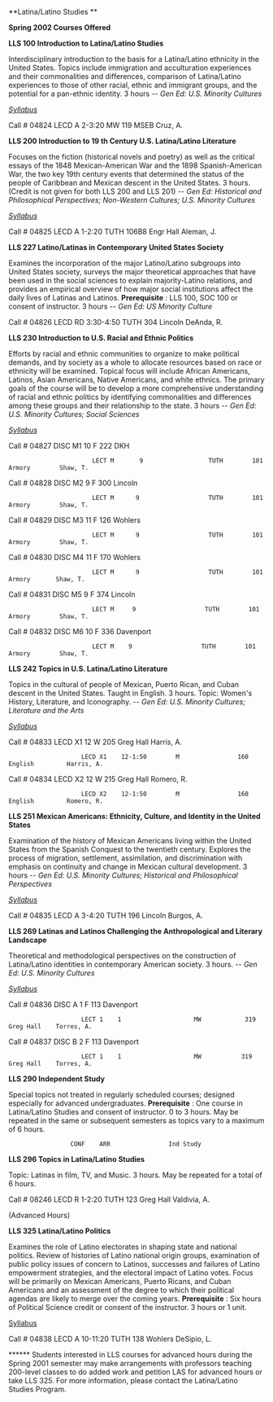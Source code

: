 **Latina/Latino Studies **

**Spring 2002 Courses Offered**  

**LLS 100 Introduction to Latina/Latino Studies**

Interdisciplinary introduction to the basis for a Latina/Latino ethnicity in
the United States. Topics include immigration and acculturation experiences
and their commonalities and differences, comparison of Latina/Latino
experiences to those of other racial, ethnic and immigrant groups, and the
potential for a pan-ethnic identity. 3 hours --  _Gen Ed: U.S. Minority
Cultures_

_[Syllabus](http://www.lls.uiuc.edu/LLS100SP02.htm)_

Call #    04824    LECD A    2-3:20      MW         119 MSEB
Cruz, A.

**LLS 200 Introduction to 19 th Century U.S. Latina/Latino Literature**

Focuses on the fiction (historical novels and poetry) as well as the critical
essays of the 1848 Mexican-American War and the 1898 Spanish-American War, the
two key 19th century events that determined the status of the people of
Caribbean and Mexican descent in the United States. 3 hours. (Credit is not
given for both LLS 200 and LLS 201) -- _Gen Ed: Historical and Philosophical
Perspectives; Non-Western Cultures; U.S. Minority Cultures_

_[Syllabus](http://www.lls.uiuc.edu/LLS200SP02.htm)_

Call #    04825    LECD A    1-2:20       TUTH     106B8 Engr Hall
Aleman, J.

**LLS 227 Latino/Latinas in Contemporary United States Society**

Examines the incorporation of the major Latino/Latino subgroups into United
States society, surveys the major theoretical approaches that have been used
in the social sciences to explain majority-Latino relations, and provides an
empirical overview of how major social institutions affect the daily lives of
Latinas and Latinos. **Prerequisite** : LLS 100, SOC 100 or consent of
instructor. 3 hours -- _Gen Ed: US Minority Culture_

Call #    04826    LECD RD   3:30-4:50      TUTH     304 Lincoln
DeAnda, R.

**LLS 230 Introduction to U.S. Racial and Ethnic Politics**

Efforts by racial and ethnic communities to organize to make political
demands, and by society as a whole to allocate resources based on race or
ethnicity will be examined. Topical focus will include African Americans,
Latinos, Asian Americans, Native Americans, and white ethnics. The primary
goals of the course will be to develop a more comprehensive understanding of
racial and ethnic politics by identifying commonalities and differences among
these groups and their relationship to the state. 3 hours -- _Gen Ed: U.S.
Minority Cultures; Social Sciences_

_[Syllabus](http://www.lls.uiuc.edu/LLS230SP02.htm)_

Call #    04827    DISC M1     10                 F               222 DKH

                           LECT M       9                  TUTH        101 Armory        Shaw, T.

Call #    04828    DISC M2     9                  F               300 Lincoln

                           LECT M      9                   TUTH        101 Armory        Shaw, T. 

Call #    04829    DISC M3    11                 F               126 Wohlers

                           LECT M      9                   TUTH        101 Armory        Shaw, T. 

Call #    04830    DISC M4    11                 F                170 Wohlers

                           LECT M      9                   TUTH        101 Armory       Shaw, T. 

Call #    04831    DISC M5    9                   F                374 Lincoln

                           LECT M     9                   TUTH        101 Armory        Shaw, T. 

Call #    04832    DISC M6   10                 F                336 Davenport

                           LECT M    9                   TUTH        101 Armory        Shaw, T. 

**LLS 242 Topics in U.S. Latina/Latino Literature**

Topics in the cultural of people of Mexican, Puerto Rican, and Cuban descent
in the United States. Taught in English. 3 hours. Topic: Women's History,
Literature, and Iconography. \-- _Gen Ed: U.S. Minority Cultures; Literature
and the Arts_

_[Syllabus](http://www.sip.uiuc.edu/rromero/latinalit/)_

Call # 04833    LECD X1    12                 W                205 Greg Hall
Harris, A.

                        LECD X1    12-1:50        M                160 English         Harris, A.

Call # 04834    LECD X2    12                W                215 Greg Hall
Romero, R.

                        LECD X2    12-1:50        M                160 English         Romero, R. 

**LLS 251 Mexican Americans: Ethnicity, Culture, and Identity in the United
States**

Examination of the history of Mexican Americans living within the United
States from the Spanish Conquest to the twentieth century. Explores the
process of migration, settlement, assimilation, and discrimination with
emphasis on continuity and change in Mexican cultural development. 3 hours --
_Gen Ed: U.S. Minority Cultures; Historical and Philosophical Perspectives_

_[Syllabus](http://www.lls.uiuc.edu/LLS251SP02.htm)_

Call # 04835    LECD A    3-4:20          TUTH          196 Lincoln
Burgos, A.

**LLS 269 Latinas and Latinos Challenging the Anthropological and Literary
Landscape**

Theoretical and methodological perspectives on the construction of
Latina/Latino identities in contemporary American society. 3 hours. -- _Gen
Ed: U.S. Minority Cultures_

_[Syllabus](http://www.lls.uiuc.edu/LLS269SP02.htm)_

Call # 04836    DISC A    1                    F                113 Davenport

                        LECT 1    1                    MW            319 Greg Hall    Torres, A.

Call # 04837    DISC B    2                    F                113 Davenport

                        LECT 1    1                    MW           319 Greg Hall    Torres, A.

**LLS 290 Independent Study**

Special topics not treated in regularly scheduled courses; designed especially
for advanced undergraduates. **Prerequisite** : One course in Latina/Latino
Studies and consent of instructor. 0 to 3 hours. May be repeated in the same
or subsequent semesters as topics vary to a maximum of 6 hours.

                     CONF    ARR                Ind Study 

**LLS 296 Topics in Latina/Latino Studies**

Topic: Latinas in film, TV, and Music. 3 hours. May be repeated for a total of
6 hours.

Call # 08246    LECD R    1-2:20        TUTH            123 Greg Hall
Valdivia, A.

(Advanced Hours)

**LLS 325 Latina/Latino Politics**

Examines the role of Latino electorates in shaping state and national
politics. Review of histories of Latino national origin groups, examination of
public policy issues of concern to Latinos, successes and failures of Latino
empowerment strategies, and the electoral impact of Latino votes. Focus will
be primarily on Mexican Americans, Puerto Ricans, and Cuban Americans and an
assessment of the degree to which their political agendas are likely to merge
over the coming years. **Prerequisite** : Six hours of Political Science
credit or consent of the instructor. 3 hours or 1 unit.

[Syllabus](http://www.lls.uiuc.edu/LLS325SP02.htm)

Call # 04838    LECD A    10-11:20    TUTH           138 Wohlers    DeSipio,
L.

  
****** Students interested in LLS courses for advanced hours during the Spring
2001 semester may make arrangements with professors teaching 200-level classes
to do added work and petition LAS for advanced hours or take LLS 325. For more
information, please contact the Latina/Latino Studies Program.

